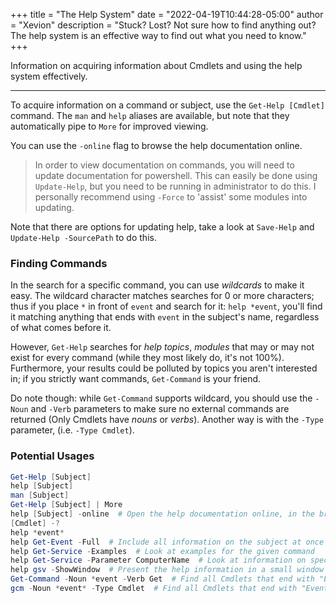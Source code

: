 +++
title = "The Help System"
date = "2022-04-19T10:44:28-05:00"
author = "Xevion"
description = "Stuck? Lost? Not sure how to find anything out? The help system is an effective way to find out what you need to know."
+++

Information on acquiring information about Cmdlets and using the help system effectively.

---

To acquire information on a command or subject, use the `Get-Help [Cmdlet]` command. The `man` and `help` aliases are available, but note that
they automatically pipe to `More` for improved viewing.

You can use the `-online` flag to browse the help documentation online.

> In order to view documentation on commands, you will need to update documentation for powershell.
> This can easily be done using `Update-Help`, but you need to be running in administrator to do this.
> I personally recommend using `-Force` to 'assist' some modules into updating.

Note that there are options for updating help, take a look at `Save-Help` and `Update-Help -SourcePath` to do this.



### Finding Commands

In the search for a specific command, you can use _wildcards_ to make it easy. The wildcard character matches
searches for 0 or more characters; thus if you place `*` in front of `event` and search for it: `help *event`,
you'll find it matching anything that ends with `event` in the subject's name, regardless of what comes before it.

However, `Get-Help` searches for _help topics_, _modules_ that may or may not exist for every command (while they most likely do, it's not 100%).
Furthermore, your results could be polluted by topics you aren't interested in; if you strictly want commands, `Get-Command` is your friend.

Do note though: while `Get-Command` supports wildcard, you should use the `-Noun` and `-Verb` parameters to make sure
no external commands are returned (Only Cmdlets have _nouns_ or _verbs_). Another way is with the `-Type` parameter, (i.e. `-Type Cmdlet`).

### Potential Usages

```powershell
Get-Help [Subject]
help [Subject]
man [Subject]
Get-Help [Subject] | More
help [Subject] -online  # Open the help documentation online, in the browser   
[Cmdlet] -?
help *event*
help Get-Event -Full  # Include all information on the subject at once
help Get-Service -Examples  # Look at examples for the given command
help Get-Service -Parameter ComputerName  # Look at information on specific parameter
help gsv -ShowWindow  # Present the help information in a small window with search, selection and scrolling
Get-Command -Noun *event -Verb Get  # Find all Cmdlets that end with "Event" and use "Get" as their verbx
gcm -Noun *event* -Type Cmdlet  # Find all Cmdlets that end with "Event"
```
